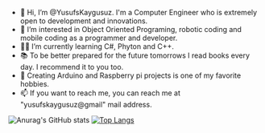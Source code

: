- 👋 Hi, I’m @YusufsKaygusuz. I'm a Computer Engineer who is extremely open to development and innovations.
- 👀 I’m interested in Object Oriented Programing, robotic coding and mobile coding as a programmer and developer.
- 👨‍💻 I’m currently learning C#, Phyton and C++.
- 📚 To be better prepared for the future tomorrows I read books every day. I recommend it to you too.
- 🎯 Creating Arduino and Raspberry pi projects is one of my favorite hobbies.
- 📫 If you want to reach me, you can reach me at "yusufskaygusuz@gmail" mail address.

![Anurag's GitHub stats](https://github-readme-stats.vercel.app/api?username=yusufskaygusuz&show_icons=true&theme=radical)
  [![Top Langs](https://github-readme-stats.vercel.app/api/top-langs/?username=yusufskaygusuz&layout=compact&theme=radical)](https://github.com/anuraghazra/github-readme-stats)

